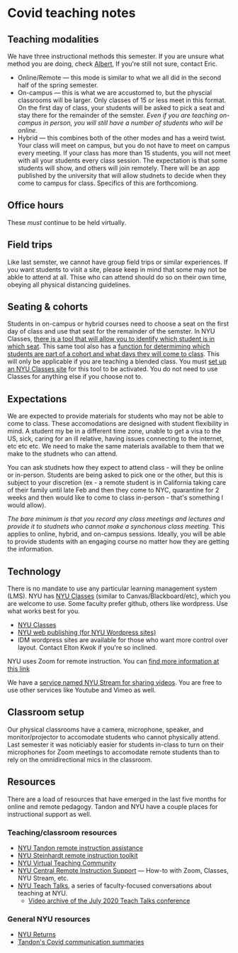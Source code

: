 # Covid teaching notes 

## Teaching modalities
We have three instructional methods this semester. If you are unsure what method you are doing, check [Albert](https://albert.nyu.edu),  If you're still not sure, contact Eric.

- Online/Remote &mdash; this mode is similar to what we all did in the second half of the spring semester. 
- On-campus &mdash; this is what we are accustomed to, but the physcial classrooms will be larger. Only classes of 15 or less meet in this format. On the first day of class, your students will be asked to pick a seat and stay there for the remainder of the semster. _Even if you are teaching on-campus in person, you will still have a number of students who will be online._
- Hybrid &mdash; this combines both of the other modes and has a weird twist. Your class will meet on campus, but you do not have to meet on campus every meeting. If your class has more than 15 students, you will not meet with all your students every class session. The expectation is that some students will show, and others will join remotely. There will be an app published by the university that will allow studnets to decide when they come to campus for class. Specifics of this are forthcomiong.

## Office hours
These _must_ continue to be held virtually.

## Field trips
Like last semster, we cannot have group field trips or similar experiences. If you want students to visit a site, please keep in mind that some may not be abkle to attend at all. Thise who can attend should do so on their own time, obeying all physical distancing guidelines.

## Seating & cohorts
Students in on-campus or hybrid courses need to choose a seat on the first day of class and use that seat for the remainder of the semster. In NYU Classes, [there is a tool that will allow you to identify which student is in which seat](https://nyu.service-now.com/servicelink/kb_search.do?id=KB0018303). This same tool also has a [function for determiming which students are part of a cohort and what days they will come to class](https://nyu.service-now.com/servicelink/kb_search.do?id=KB0018303). This will only be applicable if you are teaching a blended class. You must [set up an NYU Classes site](https://nyu.service-now.com/servicelink/kb_search.do?id=041231816393895) for this tool to be activated. You do not need to use Classes for anything else if you choose not to.

## Expectations
We are expected to provide materials for students who may not be able to come to class. These accomodations are designed with student flexibility in mind. A student my be in a different time zone, unable to get a visa to the US, sick, caring for an ill relative, having issues connecting to the internet, etc etc etc. We need to make the same materials available to them that we make to the studnets who can attend. 

You can ask studnets how they expect to attend class - will they be online or in-person. Students are being asked to pick one or the other, but this is subject to your discretion (ex - a remote student is in California taking care of their family until late Feb and then they come to NYC, quarantine for 2 weeks and then would like to come to class in-person - that's something I would allow).

*The bare minimum is that you record any class meetings and lectures and provide it to studnets who cannot make a synchonous class meeting.* This applies to online, hybrid, and on-campus sessions. Ideally, you will be able to provide students with an engaging course no matter how they are getting the information.

## Technology
There is no mandate to use any particular learning management system (LMS). NYU has [NYU Classes](https://newclasses.nyu.edu) (similar to Canvas/Blackboard/etc), which you are welcome to use. Some faculty prefer github, others like wordpress. Use what works best for you.

- [NYU Classes](https://newclasses.nyu.edu) 
- [NYU web publishing (for NYU Wordpress sites)](https://wp.nyu.edu/create/) 
- IDM wordpress sites are available for those who want more control over layout. Contact Elton Kwok if you're so inclined.

NYU uses Zoom for remote instruction. You can [find more information at this link](https://www.nyu.edu/life/information-technology/communication-and-conferencing/meetings-chat-conferencing/nyu-zoom.html)

We have a [service named NYU Stream for sharing videos](https://www.nyu.edu/life/information-technology/instructional-technology-support/video-and-media-creation-presentation/nyu-stream.html). You are free to use other services like Youtube and Vimeo as well. 

## Classroom setup
Our physical classrooms have a camera, microphone, speaker, and monitor/projector to accomodate students who cannot physically attend. Last semester it was noticiably easier for students in-class to turn on their microphones for Zoom meetings to accomodate remote students than to rely on the omnidirectional mics in the classroom.

## Resources
There are a load of resources that have emerged in the last five months for online and remote pedagogy. Tandon and NYU have a couple places for instructional support as well.

### Teaching/classroom resources
- [NYU Tandon remote instruction assistance](https://engineering.nyu.edu/academics/support-services/faculty-innovation-fitl/remote-instruction) 
- [NYU Steinhardt remote instruction toolkit](https://sites.google.com/nyu.edu/nyu-steinhardt-toolkit/home) 
- [NYU Virtual Teaching Community](https://sites.google.com/nyu.edu/virtual-teaching-community/home) 
- [NYU Central Remote Instruction Support](https://www.nyu.edu/faculty/teaching-and-learning-resources/remote-instruction-support.html) &mdash; How-to with Zoom, Classes, NYU Stream, etc. 
- [NYU Teach Talks](https://sites.google.com/nyu.edu/virtual-teaching-community/teachtalks?authuser=0), a series of faculty-focused conversations about teaching at NYU. 
    - [Video archive of the July 2020 Teach Talks conference](https://sites.google.com/nyu.edu/teachcamp/recordings-resources?authuser=1&pli=1)

### General NYU resources
- [NYU Returns](https://www.nyu.edu/life/safety-health-wellness/coronavirus-information.html)
- [Tandon's Covid communication summaries](https://engineering.nyu.edu/covid-19-communications-and-resources)
